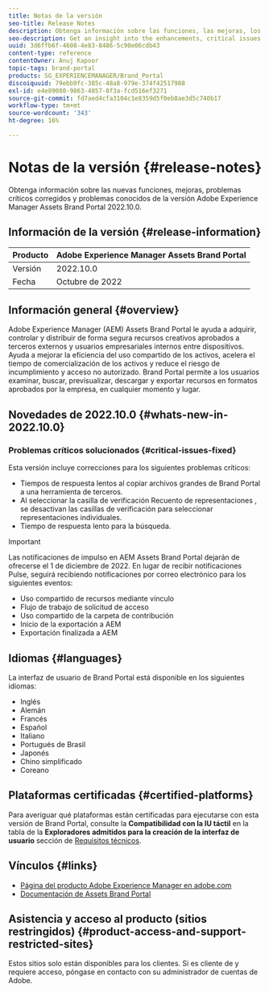 ```yaml
---
title: Notas de la versión
seo-title: Release Notes
description: Obtenga información sobre las funciones, las mejoras, los problemas críticos corregidos y los problemas conocidos de la versión Adobe Experience Manager Assets Brand Portal 2022.05.0.
seo-description: Get an insight into the enhancements, critical issues fixed, and known issues in the Adobe Experience Manager Assets Brand Portal 2022.05.0 release.
uuid: 3d6ffb6f-4608-4e83-8486-5c90e06cdb43
content-type: reference
contentOwner: Anuj Kapoor
topic-tags: brand-portal
products: SG_EXPERIENCEMANAGER/Brand_Portal
discoiquuid: 79ebb9fc-385c-48a8-979e-374f42517988
exl-id: e4e89080-9863-4857-8f3a-fcd516ef3271
source-git-commit: fd7aed4cfa3104c1e8359d5f0eb8ae3d5c740b17
workflow-type: tm+mt
source-wordcount: '343'
ht-degree: 16%

---
```


# Notas de la versión {#release-notes}

Obtenga información sobre las nuevas funciones, mejoras, problemas críticos corregidos y problemas conocidos de la versión Adobe Experience Manager Assets Brand Portal 2022.10.0.

## Información de la versión {#release-information}

| Producto | Adobe Experience Manager Assets Brand Portal |
|---|---|
| Versión | 2022.10.0 |
| Fecha | Octubre de 2022 |

## Información general {#overview}

Adobe Experience Manager (AEM) Assets Brand Portal le ayuda a adquirir, controlar y distribuir de forma segura recursos creativos aprobados a terceros externos y usuarios empresariales internos entre dispositivos. Ayuda a mejorar la eficiencia del uso compartido de los activos, acelera el tiempo de comercialización de los activos y reduce el riesgo de incumplimiento y acceso no autorizado. Brand Portal permite a los usuarios examinar, buscar, previsualizar, descargar y exportar recursos en formatos aprobados por la empresa, en cualquier momento y lugar.

## Novedades de 2022.10.0 {#whats-new-in-2022.10.0}

### Problemas críticos solucionados {#critical-issues-fixed}

Esta versión incluye correcciones para los siguientes problemas críticos:
* Tiempos de respuesta lentos al copiar archivos grandes de Brand Portal a una herramienta de terceros.
* Al seleccionar la casilla de verificación Recuento de representaciones , se desactivan las casillas de verificación para seleccionar representaciones individuales.
* Tiempo de respuesta lento para la búsqueda.

>[!IMPORTANT]
>
>Las notificaciones de impulso en AEM Assets Brand Portal dejarán de ofrecerse el 1 de diciembre de 2022. En lugar de recibir notificaciones Pulse, seguirá recibiendo notificaciones por correo electrónico para los siguientes eventos:
>* Uso compartido de recursos mediante vínculo
>* Flujo de trabajo de solicitud de acceso
>* Uso compartido de la carpeta de contribución
>* Inicio de la exportación a AEM
>* Exportación finalizada a AEM


<!--
## What's New in 2022.08.0 {#whats-new-in-2022.08.0}

### Critical Issues Fixed {#critical-issues-fixed}

This release includes fixes to the following critical issues:

* When Asset Compute fails to process an asset in Experience Manager, Brand Portal displays an inaccurate asset import status.
* When the preview action fails, there is no notification to communicate the failure.
* Tenant Upload Quota property is getting inaccurately set for tenants.
* When you click **Download all items** and there are large number of renditions available for an asset, Brand Portal downloads an invalid .ZIP file.
* The translation of some strings gets truncated on the Brand Portal user interface.
-->
<!--
### New Features {#new-features}

This release includes the following new features:

* AEM Assets as a Cloud Service is now entitled to have a pre-configured Brand Portal instance. The Cloud Manager user can activate Brand Portal on the AEM Assets as a Cloud Service instance.

* Asset Sourcing feature is now available on AEM Assets as a Cloud Service. It allows the Brand Portal users to upload assets to the permitted contribution folders and publish the contribution folder from Brand Portal to AEM Assets as a Cloud Service instance. 

* An additional **[!UICONTROL Asset Download]** setting has been introduced under the **[!UICONTROL Download Settings]**. It creates a separate folder for each asset while downloading the folders, collections, or bulk download of assets. 
-->
<!-- 
* The **[!UICONTROL Download]** dialog is revamped in a list view with additional options to exclude the renditions which are not required, apply the same set of rules for similar asset types, and download the selected asset renditions.
-->

<!--
* The new **[!UICONTROL Download]** dialog now appears with all the renditions of the selected assets or folders containing assets in a list view, wherein the Brand Portal users can apply same set of renditions for similar asset types and download the selected asset renditions. 
-->

<!-- 
* Navigation to the **[!UICONTROL Files]**, **[!UICONTROL Collections]**, and **[!UICONTROL Shared Links]** is now possible from all the Brand Portal pages in one-click.  

* The **[!UICONTROL Renditions]** panel in the asset details page now allows the Brand Portal users to select the original asset and (or) specific asset renditions, and directly download them from the **[!UICONTROL Renditions]** panel without having to open the **[!UICONTROL Download]** dialog.
-->

<!--
Brand Portal users can exclude specific renditions which are not required and directly download the original asset and its renditions from the **[!UICONTROL Renditions]** panel on the asset details page. 
-->

<!-- 
* In addition to the existing **[!UICONTROL Download]** configurations, the Brand Portal administrators can also [configure permissions for different group of users]() to view and (or) download the original asset and its renditions from the asset details page. These configurations will define who can access and (or) download the asset renditions.
-->

<!--
### Enhancements {#enhancements}

Brand Portal 2021.08.0 is an internal release that introduces Business profiles for enterprise and teams customers to give organizations better control over their assets. 

This release includes the following enhancements:

* The users now have organization-specific entitlement on the new and migrated organizations. If a user is entitled to multiple organizations, the user has to select the organization at the time of login.

* The new users that are added in Admin Console must **Join Team** to get entitled to the organization. 

>[!NOTE]
>
>Business profiles are currently applicable for the new organizations that are created after August 16, 2021. 
>
>Until your organization is migrated, you can continue to use Adobe ID, Enterprise ID, or Federated ID types to access the organization.   
-->

<!-- 
* For folder download, a separate folder is created for each asset using share link irrespective of the **[!UICONTROL Download Settings]**. 
* The Brand Portal **[!UICONTROL Usage Report]** has been modified to reflect only the active Brand Portal users.
-->

<!--
* The threshold of session timeout for the guest users has been reduced from 2 hours to 15 minutes.
* The additional **[!UICONTROL View pages]** option has been removed for multi-page PDFs as the user can now view the PDF pages from the Adobe Document Cloud Viewer.

* The users are unable to search, navigate, or open folders. The user interface reflects the error message: `Failed to load data`. 
* The **[!UICONTROL Renditions]** panel does not list all the static renditions of the assets that are published to Brand Portal.
* The **[!UICONTROL Renditions]** panel lists the smart crop renditions of the asset, however, the user cannot preview or download the smart crop renditions.
* The download dialog lists the smart crop renditions of the selected asset, however, the user cannot download the smart crop renditions. 
* A non-admin user is getting only the original asset rendition when downloading an asset. The system and custom renditions are not downloaded.  
* When applying search filter to download an asset, the `Download` button is disabled in the download dialog and does not allows the user to download the asset.
* If `Smart Tags` and (or) `Color Tags` are enabled, the download dialog lists the `json` files as renditions and downloads these `json` files in the archived zip folder.
* The anonymous users are unable to download assets using a shared link because the link redirects to the Brand Portal login page. 
* The system is not reflecting the correct value for the number of active concurrent users.
-->

<!--
### New features {#new-features}

Brand Portal now executes automatic jobs every twelve hours to delete all Brand Portal assets that are published to AEM. As a result, you do not need to delete the assets in the Contribution folder manually to keep the folder size below the threshold limit. See [What's new in Experience Manager Assets Brand Portal](whats-new.md).
-->

<!--
This release includes fixes to the following critical issues:

* When you download a folder or a collection that includes assets with color tags, an XML file gets downloaded as well.

* When you download a video that includes renditions, Brand Portal creates an invalid .ZIP file.

* When you create presets and assets on AEM author and publish them to Brand Portal and then select dynamic renditions while downloading the assets, you cannot extract the downloaded .ZIP file.

* Issues while downloading video assets from certain folders available on Brand Portal.

* When you share the Contribution folder’s URL using an email, Viewer and Editor roles face issues while accessing its parent folder using the breadcrumb.

* Sourcing published report displays an incorrect job start time.
>
 
<!--
* Asset Sourcing email notifications are not delivered for some organizations. 

* Video files with extension `.mov` are not running on Brand Portal. 

* In the **[!UICONTROL Smart Collections]** dropdown list, only ten saved collections are visible. 
-->
<!--
* *_deleted tenants are listed as valid tenant which fails during the execution of TenantCustomizers/TenantUpdates where tenant id is returned as /etc/tenants/`<nodename>`.
-->

<!--
In case only the original assets are downloaded, the asset reflects its own extension and does not open until the extension is manually changed to zip. 
* The user interface of the collection folder does not respond on clicking the navigation arrow. 
* **[!UICONTROL Create]** button is visible in the **[!UICONTROL Column]** view even when the folders are empty.
* **[!UICONTROL Omni search]** fails with a 414 error message (Request-URI Too Long) if the dispatcher is bypassed while accessing the Brand Portal instance.
* An empty zip folder is downloaded if the asset contains a comma (`,`) in the file name.
* The viewer users get the option to add users to the collection they have created. 
* Inconsistent behavior is experienced when an asset (thumbnail or web rendition) is downloaded using share link.

See [what's new in Brand Portal 2021.02.0](whats-new.md).
-->

<!--
### Known Issues {#known-issues}

This release includes the following known issue:

* Partial localization in Asset sourcing report content
-->

<!--
### Known Issues {#known-issues}

This release includes the following known issue:

* Search on the **[!UICONTROL Asset Reports]** shows processing on the product interface with no search result.
* The video DM encodes are not visible to the non-admin users on the asset details page.
* The alignment of the size of individual asset renditions and total download size is distorted in the Download dialog.
-->


<!--
* Download Settings configuration to configure asset download from Brand Portal. Fast download, custom renditions, and system renditions are the available configurations. 
-->

<!--
* Document Viewer has been introduced to enhance the PDF viewing experience. New options are available for viewing the PDF files in Brand Portal.

* Advances in the asset download process which improves the Brand Portal user experience while [downloading assets from Brand Portal](brand-portal-download-assets.md). Brand Portal administrators can configure **[!UICONTROL Fast Download]**, **[!UICONTROL Custom Renditions]**, and **[!UICONTROL System Renditions]** from the **[!UICONTROL Download]** settings. 

For details, see [what's new in Brand Portal 6.4.7](whats-new.md). 

### Critical Issues Fixed {#critical-issues-fixed-647}

This release includes fixes to the following critical issues:

* The viewer users are not permitted to share link for collections but the option to share is visible to them on the product interface.

* The **[!UICONTROL Download]** button on the options bar does not list all the licensed assets of the selected folder.

* The search takes longer to show the results for certain keywords.

* The **[!UICONTROL Agree]** and **[!UICONTROL Disagree]** check boxes does not appear on bulk selection of licensed and unlicensed assets during download.

* Filter-based search shows processing on the product interface with no search result. 

* The assets do not download from share link if the shared folder contains numerous and large assets.


### Known Issues {#known-issues-647}

This release includes the following known issues:

* If multiple assets are selected, license text does not appear on clicking Terms and Conditions on the license agreement page during download using share link.   

-->

## Idiomas {#languages}

La interfaz de usuario de Brand Portal está disponible en los siguientes idiomas:

* Inglés
* Alemán
* Francés
* Español
* Italiano
* Portugués de Brasil
* Japonés
* Chino simplificado
* Coreano

## Plataformas certificadas {#certified-platforms}

Para averiguar qué plataformas están certificadas para ejecutarse con esta versión de Brand Portal, consulte la **Compatibilidad con la IU táctil** en la tabla de la **Exploradores admitidos para la creación de la interfaz de usuario** sección de [Requisitos técnicos](https://experienceleague.adobe.com/docs/experience-manager-65/deploying/introduction/technical-requirements.html).

## Vínculos {#links}

* [Página del producto Adobe Experience Manager en adobe.com](https://business.adobe.com/in/products/experience-manager/adobe-experience-manager.html)
* [Documentación de Assets Brand Portal](https://experienceleague.adobe.com/docs/experience-manager-brand-portal/using/home.html)

## Asistencia y acceso al producto (sitios restringidos) {#product-access-and-support-restricted-sites}

Estos sitios solo están disponibles para los clientes. Si es cliente de y requiere acceso, póngase en contacto con su administrador de cuentas de Adobe.

<!--
* [https://daycare.day.com](https://daycare.day.com) 
-->

<!--
* [Customer Support]()
-->
